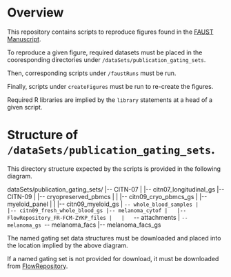 # Overview

This repository contains scripts to reproduce figures found in the [FAUST Manuscript](https://www.biorxiv.org/content/10.1101/702118v2).

To reproduce a given figure, required datasets must be placed in the cooresponding directories under `/dataSets/publication_gating_sets`.

Then, corresponding scripts under `/faustRuns` must be run.

Finally, scripts under `createFigures` must be run to re-create the figures.

Required R libraries are implied by the `library` statements at a head of a given script.

# Structure of `/dataSets/publication_gating_sets`.

This directory structure expected by the scripts is provided in the following diagram.

dataSets/publication_gating_sets/
|-- CITN-07
|   |-- citn07_longitudinal_gs
|-- CITN-09
|   |-- cryopreserved_pbmcs
|   |   |-- citn09_cryo_pbmcs_gs
|   |-- myeloid_panel
|   |   |-- citn09_myeloid_gs
|   `-- whole_blood_samples
|       |-- citn09_fresh_whole_blood_gs
|-- melanoma_cytof
|   |-- FlowRepository_FR-FCM-ZYKP_files
|   |   `-- attachments
|   `-- melanoma_gs
`-- melanoma_facs
    |-- melanoma_facs_gs

The named gating set data structures must be downloaded and placed into the location implied by the above diagram.

If a named gating set is not provided for download, it must be downloaded from [FlowRepository](https://flowrepository.org/id/FR-FCM-ZYKP).



